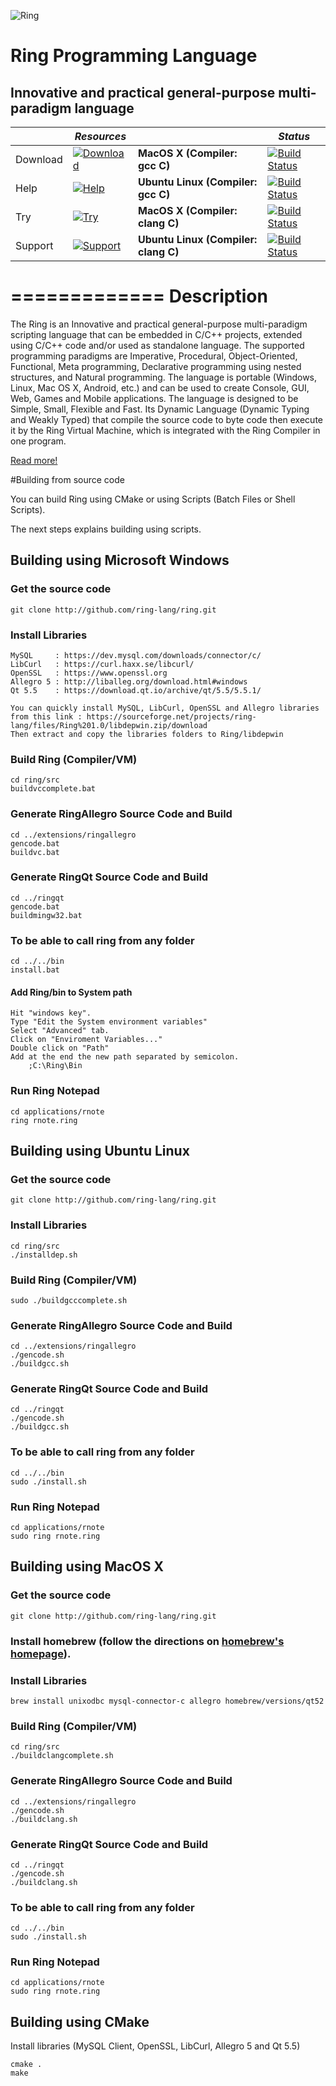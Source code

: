 ![Ring](http://ring-lang.sourceforge.net/thering.jpg)

# Ring Programming Language

## Innovative and practical general-purpose multi-paradigm language

||*Resources*||*Status*|
|---|---|---|---|             																															 
|Download |[![Download](https://img.shields.io/badge/binary%20release-version%201.0-brightgreen.svg)](http://ring-lang.sourceforge.net/download.html)|**MacOS X (Compiler: gcc C)**      |[![Build Status](https://travis-ci.org/ring-lang/ring.png)](https://travis-ci.org/ring-lang/ring)|   
|Help |[![Help](https://img.shields.io/badge/documentation-version%201.0-orange.svg)](http://ring-lang.sourceforge.net/doc/index.html)|**Ubuntu Linux (Compiler: gcc C)** |[![Build Status](https://travis-ci.org/ring-lang/ring.png)](https://travis-ci.org/ring-lang/ring)|                  
|Try |[![Try](https://img.shields.io/badge/interactive%20ring-use%20online-green.svg)](http://ring-lang.sourceforge.net/cgi-bin/ringlang.cgi)|**MacOS X (Compiler: clang C)**      |[![Build Status](https://travis-ci.org/ring-lang/ring.png)](https://travis-ci.org/ring-lang/ring)|   
|Support |[![Support](https://img.shields.io/badge/group-ask%20questions-yellowgreen.svg)](https://groups.google.com/forum/#!forum/ring-lang)|**Ubuntu Linux (Compiler: clang C)** |[![Build Status](https://travis-ci.org/ring-lang/ring.png)](https://travis-ci.org/ring-lang/ring)|                  

=============
Description
=============

The Ring is an Innovative and practical general-purpose multi-paradigm scripting language that
can be embedded in C/C++ projects, extended using C/C++ code and/or used as standalone language.
The supported programming paradigms are Imperative, Procedural, Object-Oriented, Functional,
Meta programming, Declarative programming using nested structures, and Natural programming.
The language is portable (Windows, Linux, Mac OS X, Android, etc.) and can be used to create
Console, GUI, Web, Games and Mobile applications. 
The language is designed to be Simple, Small, Flexible and Fast. 
Its Dynamic Language (Dynamic Typing and Weakly Typed) that compile the source code to
byte code then execute it by the Ring Virtual Machine, which is integrated with the
Ring Compiler in one program. 

[Read more!](http://ring-lang.sourceforge.net/#why)

#Building from source code

You can build Ring using CMake or using Scripts (Batch Files or Shell Scripts).

The next steps explains building using scripts.

## Building using Microsoft Windows 

### Get the source code

	git clone http://github.com/ring-lang/ring.git
	
### Install Libraries 
	
	MySQL     : https://dev.mysql.com/downloads/connector/c/
	LibCurl   : https://curl.haxx.se/libcurl/
	OpenSSL   : https://www.openssl.org
	Allegro 5 : http://liballeg.org/download.html#windows
	Qt 5.5    : https://download.qt.io/archive/qt/5.5/5.5.1/
	
	You can quickly install MySQL, LibCurl, OpenSSL and Allegro libraries 
	from this link : https://sourceforge.net/projects/ring-lang/files/Ring%201.0/libdepwin.zip/download
	Then extract and copy the libraries folders to Ring/libdepwin
	
### Build Ring (Compiler/VM)
	
	cd ring/src
	buildvccomplete.bat
	
### Generate RingAllegro Source Code and Build 
	
	cd ../extensions/ringallegro
	gencode.bat
	buildvc.bat
	
### Generate RingQt Source Code and Build
	
	cd ../ringqt
	gencode.bat
	buildmingw32.bat

### To be able to call ring from any folder 
	
	cd ../../bin
	install.bat
	
#### Add Ring/bin to System path

	Hit "windows key".
	Type "Edit the System environment variables"
	Select "Advanced" tab.
	Click on "Enviroment Variables..."
	Double click on "Path"
	Add at the end the new path separated by semicolon. 
		;C:\Ring\Bin
	
### Run Ring Notepad
	
	cd applications/rnote
	ring rnote.ring

## Building using Ubuntu Linux 

### Get the source code

	git clone http://github.com/ring-lang/ring.git
	
### Install Libraries 
	
	cd ring/src
	./installdep.sh 
	
### Build Ring (Compiler/VM)
	
	sudo ./buildgcccomplete.sh
	
### Generate RingAllegro Source Code and Build 
	
	cd ../extensions/ringallegro
	./gencode.sh
	./buildgcc.sh

	
### Generate RingQt Source Code and Build
	
	cd ../ringqt
	./gencode.sh
	./buildgcc.sh

### To be able to call ring from any folder 
	cd ../../bin
	sudo ./install.sh
	
### Run Ring Notepad
	
	cd applications/rnote
	sudo ring rnote.ring

	
## Building using MacOS X

### Get the source code

	git clone http://github.com/ring-lang/ring.git
	
### Install homebrew (follow the directions on [homebrew's homepage](http://brew.sh/)).
	
### Install Libraries 
	
	brew install unixodbc mysql-connector-c allegro homebrew/versions/qt52
	
### Build Ring (Compiler/VM)
	
	cd ring/src
	./buildclangcomplete.sh
	
	
### Generate RingAllegro Source Code and Build 
	
	cd ../extensions/ringallegro
	./gencode.sh
	./buildclang.sh

	
### Generate RingQt Source Code and Build
	
	cd ../ringqt
	./gencode.sh
	./buildclang.sh

### To be able to call ring from any folder 
	cd ../../bin
	sudo ./install.sh
	
### Run Ring Notepad
	
	cd applications/rnote
	sudo ring rnote.ring
	

## Building using CMake 

Install libraries (MySQL Client, OpenSSL, LibCurl, Allegro 5 and Qt 5.5)

	cmake .
	make
